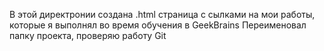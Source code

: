 В этой директронии создана .html страница с сылками на мои работы, которые я выполнял во время обучения в GeekBrains
Переименовал папку проекта, проверяю работу Git